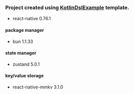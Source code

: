 ### Project created using [KotlinDslExample](https://github.com/kingsword09/KotlinDslExample) template.

- react-native 0.76.1
#### package manager
- bun 1.1.33

#### state manager
- zustand 5.0.1

#### key/value storage
- react-native-mmkv 3.1.0
